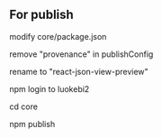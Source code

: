 ## For publish

modify core/package.json

remove "provenance" in publishConfig

rename to "react-json-view-preview"


npm login to luokebi2

cd core

npm publish


